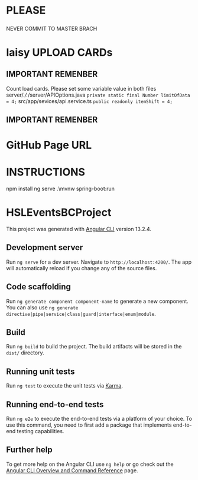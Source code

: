 ##### 
# PLEASE  
##### 
NEVER COMMIT TO MASTER BRACH


# laisy UPLOAD CARDs 


## IMPORTANT REMENBER #
Count load cards.
Please set some variable value in both files
server/.*/.*/server/APIOptions.java `private static final Number limitOfData = 4;` 
src/app/sevices/api.service.ts `public readonly itemShift = 4;`
## IMPORTANT REMENBER #


# GitHub Page URL

# INSTRUCTIONS
npm install
ng serve
.\mvnw spring-boot:run


# HSLEventsBCProject

This project was generated with [Angular CLI](https://github.com/angular/angular-cli) version 13.2.4.

## Development server

Run `ng serve` for a dev server. Navigate to `http://localhost:4200/`. The app will automatically reload if you change any of the source files.

## Code scaffolding

Run `ng generate component component-name` to generate a new component. You can also use `ng generate directive|pipe|service|class|guard|interface|enum|module`.

## Build

Run `ng build` to build the project. The build artifacts will be stored in the `dist/` directory.

## Running unit tests

Run `ng test` to execute the unit tests via [Karma](https://karma-runner.github.io).

## Running end-to-end tests

Run `ng e2e` to execute the end-to-end tests via a platform of your choice. To use this command, you need to first add a package that implements end-to-end testing capabilities.

## Further help

To get more help on the Angular CLI use `ng help` or go check out the [Angular CLI Overview and Command Reference](https://angular.io/cli) page.

